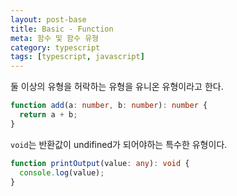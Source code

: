 ```yaml
---
layout: post-base
title: Basic - Function
meta: 함수 및 함수 유형
category: typescript
tags: [typescript, javascript]
---
```


둘 이상의 유형을 허락하는 유형을 유니온 유형이라고 한다.

```typescript
function add(a: number, b: number): number {
  return a + b;
}
```

`void`는 반환값이 undifined가 되어야하는 특수한 유형이다.

```typescript
function printOutput(value: any): void {
  console.log(value);
}
```
